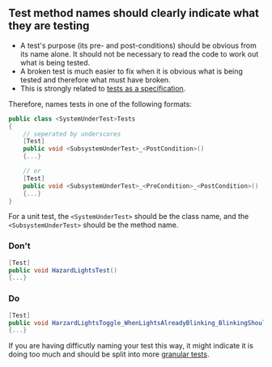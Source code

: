 ## Test method names should clearly indicate what they are testing

- A test's purpose (its pre- and post-conditions) should be obvious from its name alone. It should not be necessary to read the code to work out what is being tested.
- A broken test is much easier to fix when it is obvious what is being tested and therefore what must have broken.
- This is strongly related to [tests as a specification](tests-should-be-written-as-if-they-are-a-specification.md).

Therefore, names tests in one of the following formats:

```c#
public class <SystemUnderTest>Tests 
{
    // seperated by underscores
    [Test]
    public void <SubsystemUnderTest>_<PostCondition>()
    {...}

    // or
    [Test]
    public void <SubsystemUnderTest>_<PreCondition>_<PostCondition>()
    {...}
}
```

For a unit test, the `<SystemUnderTest>` should be the class name, and the `<SubsystemUnderTest>` should be the method name.

### Don't

```c#
[Test]
public void HazardLightsTest()
{...}
```

### Do

```c#
[Test]
public void HarzardLightsToggle_WhenLightsAlreadyBlinking_BlinkingShouldStop()
{...}
```

If you are having difficutly naming your test this way, it might indicate it is doing too much and should be split into more [granular tests](tests-should-be-short-and-simple.md).